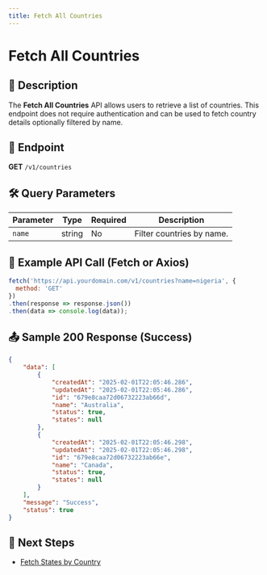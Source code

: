 ```yaml
---
title: Fetch All Countries
---
```


# Fetch All Countries

## 📌 Description
The **Fetch All Countries** API allows users to retrieve a list of countries. This endpoint does not require authentication and can be used to fetch country details optionally filtered by name.

## 🔗 Endpoint
**GET** `/v1/countries`

## 🛠️ Query Parameters
| Parameter | Type   | Required | Description |
|-----------|--------|----------|-------------|
| `name`    | string | No       | Filter countries by name. |

## 📡 Example API Call (Fetch or Axios)
```javascript
fetch('https://api.yourdomain.com/v1/countries?name=nigeria', {
  method: 'GET'
})
.then(response => response.json())
.then(data => console.log(data));
```

## 📤 Sample 200 Response (Success)
```json
{
    "data": [
        {
            "createdAt": "2025-02-01T22:05:46.286",
            "updatedAt": "2025-02-01T22:05:46.286",
            "id": "679e8caa72d06732223ab66d",
            "name": "Australia",
            "status": true,
            "states": null
        },
        {
            "createdAt": "2025-02-01T22:05:46.298",
            "updatedAt": "2025-02-01T22:05:46.298",
            "id": "679e8caa72d06732223ab66e",
            "name": "Canada",
            "status": true,
            "states": null
        }
    ],
    "message": "Success",
    "status": true
}
```

## 🔗 Next Steps
- [Fetch States by Country](./state.md)
